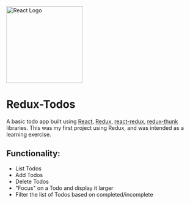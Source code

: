 <img src="https://mountainfirefly.dev/static/c3c7d85a926998e36cf923e5b8a6285d/6ff5e/post12-image1.png" alt="React Logo" width="200"/>

# Redux-Todos
A basic todo app built using [React](https://github.com/facebook/react), [Redux](https://github.com/reduxjs/redux), [react-redux](https://github.com/reduxjs/react-redux), [redux-thunk](https://github.com/reduxjs/redux-thunk) libraries. This was my first project using Redux, and was intended as a learning exercise.

## Functionality:
- List Todos
- Add Todos
- Delete Todos
- "Focus" on a Todo and display it larger
- Filter the list of Todos based on completed/incomplete

